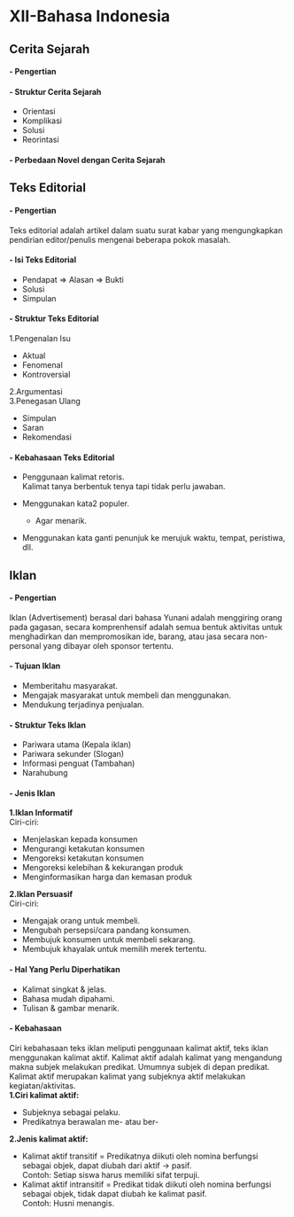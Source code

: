 # XII-Bahasa Indonesia

## Cerita Sejarah
#### - Pengertian
#### - Struktur Cerita Sejarah
- Orientasi
- Komplikasi
- Solusi
- Reorintasi

#### - Perbedaan Novel dengan Cerita Sejarah


## Teks Editorial
#### - Pengertian
Teks editorial adalah artikel dalam suatu surat kabar yang mengungkapkan pendirian
editor/penulis mengenai beberapa pokok masalah.

#### - Isi Teks Editorial
- Pendapat => Alasan => Bukti
- Solusi
- Simpulan

#### - Struktur Teks Editorial

1.Pengenalan Isu
  - Aktual
  - Fenomenal
  - Kontroversial

2.Argumentasi  
3.Penegasan Ulang
  - Simpulan
  - Saran
  - Rekomendasi

#### - Kebahasaan Teks Editorial
- Penggunaan kalimat retoris.  
  Kalimat tanya berbentuk tenya tapi tidak perlu jawaban.
- Menggunakan kata2 populer.
  - Agar menarik.

- Menggunakan kata ganti penunjuk ke merujuk waktu, tempat, peristiwa, dll.

## Iklan
#### - Pengertian
Iklan (Advertisement) berasal dari bahasa Yunani adalah menggiring orang
pada gagasan, secara komprenhensif adalah semua bentuk aktivitas untuk
menghadirkan dan mempromosikan ide, barang, atau jasa secara non-personal
yang dibayar oleh sponsor tertentu.

#### - Tujuan Iklan
- Memberitahu masyarakat.
- Mengajak masyarakat untuk membeli dan menggunakan.
- Mendukung terjadinya penjualan.

#### - Struktur Teks Iklan
- Pariwara utama (Kepala iklan)
- Pariwara sekunder (Slogan)
- Informasi penguat (Tambahan)
- Narahubung

#### - Jenis Iklan
**1.Iklan Informatif**  
Ciri-ciri:

- Menjelaskan kepada konsumen
- Mengurangi ketakutan konsumen
- Mengoreksi ketakutan konsumen
- Mengoreksi kelebihan & kekurangan produk
- Menginformasikan harga dan kemasan produk

**2.Iklan Persuasif**  
Ciri-ciri:

- Mengajak orang untuk membeli.
- Mengubah persepsi/cara pandang konsumen.
- Membujuk konsumen untuk membeli sekarang.
- Membujuk khayalak untuk memilih merek tertentu.

#### - Hal Yang Perlu Diperhatikan
- Kalimat singkat & jelas.
- Bahasa mudah dipahami.
- Tulisan & gambar menarik.

#### - Kebahasaan
Ciri kebahasaan teks iklan meliputi penggunaan kalimat aktif, teks iklan menggunakan
kalimat aktif. Kalimat aktif adalah kalimat yang mengandung makna subjek melakukan
predikat. Umumnya subjek di depan predikat. Kalimat aktif merupakan kalimat yang subjeknya
aktif melakukan kegiatan/aktivitas.  
**1.Ciri kalimat aktif:**

- Subjeknya sebagai pelaku.
- Predikatnya berawalan me- atau ber-

**2.Jenis kalimat aktif:**

- Kalimat aktif transitif = Predikatnya diikuti oleh nomina berfungsi sebagai objek, dapat 
  diubah dari aktif -> pasif.  
  Contoh: Setiap siswa harus memiliki sifat terpuji.
- Kalimat aktif intransitif = Predikat tidak diikuti oleh nomina berfungsi sebagai objek, tidak
  dapat diubah ke kalimat pasif.  
  Contoh: Husni menangis.